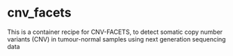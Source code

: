 # cnv_facets
This is a container recipe for CNV-FACETS, to detect somatic copy number variants (CNV) in tumour-normal samples using next generation sequencing data
